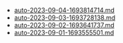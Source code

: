 * [auto-2023-09-04-1693814714.md](/docs/202309/auto-2023-09-04-1693814714.md)
* [auto-2023-09-03-1693728138.md](/docs/202309/auto-2023-09-03-1693728138.md)
* [auto-2023-09-02-1693641737.md](/docs/202309/auto-2023-09-02-1693641737.md)
* [auto-2023-09-01-1693555501.md](/docs/202309/auto-2023-09-01-1693555501.md)
